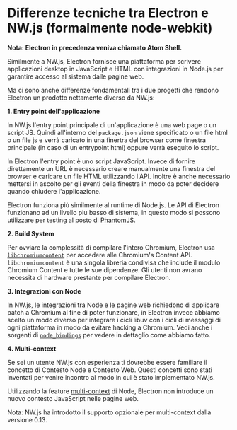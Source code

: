 # Differenze tecniche tra Electron e NW.js (formalmente node-webkit)

**Nota: Electron in precedenza veniva chiamato Atom Shell.**

Similmente a NW.js, Electron fornisce una piattaforma per scrivere applicazioni desktop in JavaScript e HTML con integrazioni in Node.js per garantire accesso al sistema dalle pagine web.

Ma ci sono anche differenze fondamentali tra i due progetti che rendono Electron un prodotto nettamente diverso da NW.js:

**1. Entry point dell'applicazione**

In NW.js l'entry point principale di un'applicazione è una web page o un script JS. Quindi all'interno del `package.json` viene specificato o un file html o un file js e verrà caricato in una finertra del browser come finestra principale (in caso di un entrypoint html) oppure verrà eseguito lo script.

In Electron l'entry point è uno script JavaScript. Invece di fornire direttamente un URL è necessario creare manualmente una finestra del browser e caricare un file HTML utilizzando l'API. Inoltre è anche necessario mettersi in ascolto per gli eventi della finestra in modo da poter decidere quando chiudere l'applicazione.

Electron funziona più similmente al runtime di Node.js. Le API di Electron funzionano ad un livello piu basso di sistema, in questo modo si possono utilizzare per testing al posto di [PhantomJS](http://phantomjs.org/).

**2. Build System**

Per ovviare la complessità di compilare l'intero Chromium, Electron usa [`libchromiumcontent`](https://github.com/electron/libchromiumcontent) per accedere alle Chromium's Content API. `libchromiumcontent` è una singola libreria condivisa che include il modulo Chromium Content e tutte le sue dipendenze. Gli utenti non avrano necessita di hardware prestante per compilare Electron.

**3. Integrazioni con Node**

In NW.js, le integrazioni tra Node e le pagine web richiedono di applicare patch a Chromium al fine di poter funzionare, in Electron invece abbiamo scelto un modo diverso per integrare i cicli libuv con i cicli di messaggi di ogni piattaforma in modo da evitare hacking a Chromium. Vedi anche i sorgenti di [`node_bindings`](https://github.com/electron/electron/tree/master/atom/common) per vedere in dettaglio come abbiamo fatto.

**4. Multi-context**

Se sei un utente NW.js con esperienza ti dovrebbe essere familiare il concetto di Contesto Node e Contesto Web. Questi concetti sono stati inventati per venire incontro al modo in cui è stato implementato NW.js.

Utilizzando la feature [multi-context](https://github.com/nodejs/node-v0.x-archive/commit/756b622) di Node, Electron non introduce un nuovo contesto JavaScript nelle pagine web.

Nota: NW.js ha introdotto il supporto opzionale per multi-context dalla versione 0.13.